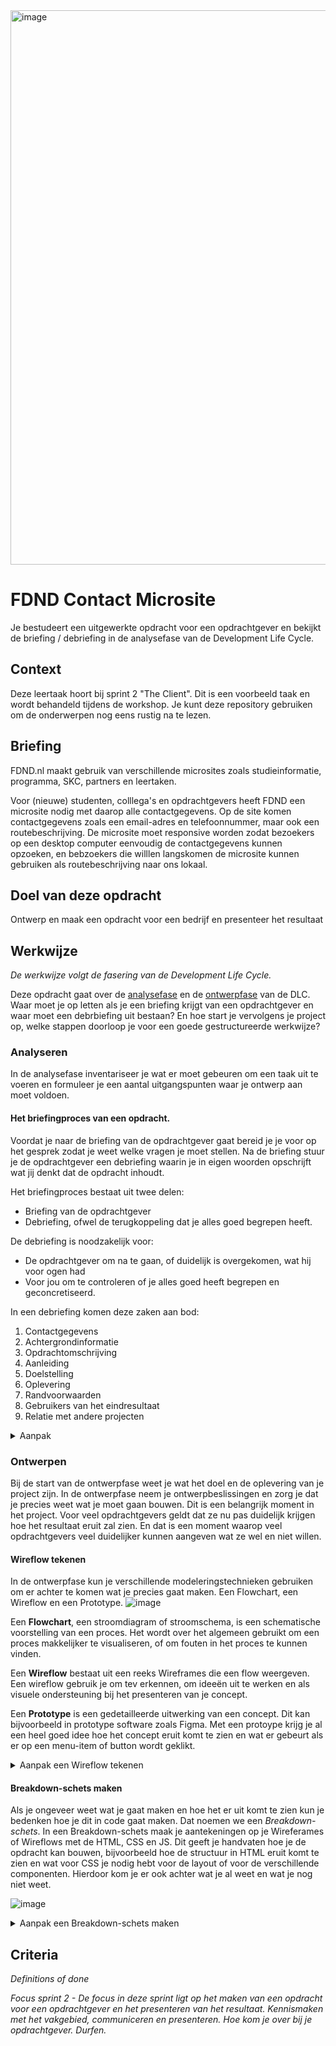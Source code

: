 <img width="887" alt="image" src="https://user-images.githubusercontent.com/1391509/134821929-b84fe0e8-a416-4a97-9729-121cdf44719d.png">


#  FDND Contact Microsite 

Je bestudeert een uitgewerkte opdracht voor een opdrachtgever en bekijkt de briefing / debriefing in de analysefase van de Development Life Cycle. 

## Context

Deze leertaak hoort bij sprint 2 "The Client". Dit is een voorbeeld taak en wordt behandeld tijdens de workshop. Je kunt deze repository gebruiken om de onderwerpen nog eens rustig na te lezen.

## Briefing

FDND.nl maakt gebruik van verschillende microsites zoals studieinformatie, programma, SKC, partners en leertaken. 
 
Voor (nieuwe) studenten, colllega's en opdrachtgevers heeft FDND een  microsite nodig met daarop alle contactgegevens. Op de site komen contactgegevens zoals een email-adres en telefoonnummer, maar ook een routebeschrijving. De microsite moet responsive worden zodat bezoekers op een desktop computer eenvoudig de contactgegevens kunnen opzoeken, en bebzoekers die willlen langskomen de microsite kunnen gebruiken als routebeschrijving naar ons lokaal.


## Doel van deze opdracht

Ontwerp en maak een opdracht voor een bedrijf en presenteer het resultaat

## Werkwijze
*De werkwijze volgt de fasering van de Development Life Cycle.*

Deze opdracht gaat over de [analysefase](#analyseren) en de [ontwerpfase](#ontwerpen) van de DLC. Waar moet je op letten als je een briefing krijgt van een opdrachtgever en waar moet een debrbiefing uit bestaan? En hoe start je vervolgens je project op, welke stappen doorloop je voor een goede gestructureerde werkwijze?

### Analyseren
In de analysefase inventariseer je wat er moet gebeuren om een taak uit te voeren en formuleer je een aantal uitgangspunten waar je ontwerp aan moet voldoen.

#### Het briefingproces van een opdracht. 

Voordat je naar de briefing van de opdrachtgever gaat bereid je je voor op het gesprek zodat je weet welke vragen je moet stellen. Na de briefing stuur je de opdrachtgever een debriefing waarin je in eigen woorden opschrijft wat jij denkt dat de opdracht inhoudt. 

Het briefingproces bestaat uit twee delen:
 - Briefing van de opdrachtgever
 - Debriefing, ofwel de terugkoppeling dat je alles goed begrepen heeft.

De debriefing is noodzakelijk voor:
- De opdrachtgever om na te gaan, of duidelijk is overgekomen, wat hij voor ogen had
- Voor jou om te controleren of je alles goed heeft begrepen en geconcretiseerd.

In een debriefing komen deze zaken aan bod:
1. Contactgegevens
2. Achtergrondinformatie
3. Opdrachtomschrijving
4. Aanleiding
5. Doelstelling
6. Oplevering
7. Randvoorwaarden
8. Gebruikers van het eindresultaat
9. Relatie met andere projecten


<details>
<summary>Aanpak</summary>

 1. Maak  een _mindmap_ voor de debriefing, vul zoveel mogelijk informatie in die je al weet of kan opzoeken. 
 2. Maak een lijst met vragen van de dingen die je nog niet weet, neem dit mee naar de briefing van de opdrachtgever.
 3. Tijdens en na de briefing met de opdrachtgever maak je de _mindmap_ af. 
 4. Schrijf daarna de debriefing met alle informatie en stuur het op naar de opdrachtgever.

#### Materiaal analysefase

 Over briefing / debriefing
 - [Checklist voor de ultieme debriefing – in 11 stappen naar resultaat](https://www.frankwatching.com/archive/2020/09/10/ultieme-debriefing-checklist-11-stappen/)
 - [Hoe stel je een goede briefing en debriefing (onderzoeksomschrijving en terugkoppeling daarop) op?]()
 - Voorbeeld van een Mindmap voor een debriefing:
   <img width="1077" alt="image" src="https://user-images.githubusercontent.com/1391509/134825307-400aaa62-df4e-41b2-971a-03cee2886a7c.png">

</details>


### Ontwerpen
Bij de start van de ontwerpfase weet je wat het doel en de oplevering van je project zijn. 
In de ontwerpfase neem je ontwerpbeslissingen en zorg je dat je precies weet wat je moet gaan bouwen.
Dit is een belangrijk moment in het project. 
Voor veel opdrachtgevers geldt dat ze nu pas duidelijk krijgen hoe het resultaat eruit zal zien. 
En dat is een moment waarop veel opdrachtgevers veel duidelijker kunnen aangeven wat ze wel en niet willen.


#### Wireflow tekenen
In de ontwerpfase kun je verschillende modeleringstechnieken gebruiken om er achter te komen wat je precies gaat maken. Een Flowchart, een Wireflow en een Prototype. 
![image](https://user-images.githubusercontent.com/1391509/135461815-66771251-a43a-4bac-b641-a389e102ed3d.png)

Een **Flowchart**, een stroomdiagram of stroomschema, is een schematische voorstelling van een proces. Het wordt over het algemeen gebruikt om een proces makkelijker te visualiseren, of om fouten in het proces te kunnen vinden.

Een **Wireflow** bestaat uit een reeks Wireframes die een flow weergeven. Een wireflow gebruik je om tev erkennen, om ideeën uit te werken en als visuele ondersteuning bij het presenteren van je concept.

Een **Prototype** is een gedetailleerde uitwerking van een concept. Dit kan bijvoorbeeld in prototype software zoals Figma. Met een protoype krijg je al een heel goed idee hoe het concept eruit komt te zien en wat er gebeurt als er op een menu-item of button wordt geklikt. 

<details>
<summary>Aanpak een Wireflow tekenen</summary>

 1. Schrijf de belangrijkste punten uit jouw debriefing op.
 2. Zoek naar inspirerende voorbeelden, m.b.t. jouw opdracht, en plaats deze ook op het Mirobord.
 3. Schets verschillende ideeën voor je concept als Wireframes.
 4. Presenteer de ideeën in groepjes aan elkaar en geef elkaar feedback (tips en tops).
 5. Schets twee nieuwe versies van de twee beste schetsen en verwerk de feedback die je hebt gekregen.

#### Materiaal Wireflow tekenen

Ontwerpschetsen
 - [Prototypes vs Wireframes in UX Projects](https://www.youtube.com/watch?v=miVcrftnhzM)
 - [How to Draw a Wireframe (Even if You Can’t Draw)](https://www.nngroup.com/articles/draw-wireframe-even-if-you-cant-draw/)
 - [Wireflows: A UX Deliverable for Workflows and Apps]()

</details>


#### Breakdown-schets maken
Als je ongeveer weet wat je gaat maken en hoe het er uit komt te zien kun je bedenken hoe je dit in code gaat maken. Dat noemen we een _Breakdown-schets_.
In een Breakdown-schets maak je aantekeningen op je Wireferames of Wireflows met de HTML, CSS en JS. Dit geeft je handvaten hoe je de opdracht kan bouwen, bijvoorbeeld hoe de structuur in HTML eruit komt te zien en wat voor CSS je nodig hebt voor de layout of voor de verschillende componenten. Hierdoor kom je er ook achter wat je al weet en wat je nog niet weet. 

![image](https://user-images.githubusercontent.com/1391509/135466688-43ea7c13-5823-431f-a6a9-671a33a7bc45.png)


<details>
<summary>Aanpak een Breakdown-schets maken</summary>

 1. Werk in duo's, overleg samen hoe je een Wireframe in code zou kunnen maken. Gebruik drie kleuren voor aantekeningen over HTML, CSS en/of JS. 
 2. Bedenk eerst hoe je de basis-structuur van de Wireframes in HTML kan maken, wat wordt de ```<header>```, ```<nav``` en wat komt in de ```<main>```? Gebruik hier de _content sectioning_ HTML elementen voor. 
 3. Kijk dan naar de verschillende onderdelen van je website en bedenk hoe je die in HTML zou kunnen maken, zoals de navigatie, een lijst artikelen of nieuwsberichten, of een formulier met input elementen en labels. Gebruik hier de _Text content_ elementen, _Image and multimedia_ elementen en formulier elementen voor. 
 4. Ga dan bedenken hoe je de Wireframe schets in CSS zou maken. Gebruik je de Grid-layout voor de ```<main>``` met 2 of 3 kolommen? Flexbox voor de navigatie of het formulier?
 5. Daarna kun je bedenken hoe je de interactieve elementen op de pagina met JS en CSS zou kunnen maken. 
 6. Tot slot kun je in je Breakdown-schets noteren welke techniek je al beheerst en welke techniek nog nieuw voor je is. Dan weet je meteen waar je meer of minder tijd aan moet besteden als je gaat bouwen. 

 
#### Materiaal breakdown-schets maken

 Breakdown
 - [HTML elementen voor _content sectioning_ op MDN](https://developer.mozilla.org/en-US/docs/Web/HTML/Element#content_sectioning)
 - [HTML elementen voor formulieren op MDN](https://developer.mozilla.org/en-US/docs/Web/HTML/Element#forms)
 - [Input elementen en Labels van een formulier](https://css-tricks.com/html-inputs-and-labels-a-love-story/)
 - [Uitleg van CSS Flexbox Layout op CSS Tricks](https://css-tricks.com/snippets/css/a-guide-to-flexbox/)
 - [Uitleg van CSS Grid Layout op CSS Tricks](https://css-tricks.com/snippets/css/complete-guide-grid/)

</details>




## Criteria
*Definitions of done*

_Focus sprint 2 - De focus in deze sprint ligt op het maken van een opdracht voor een opdrachtgever en het presenteren van het resultaat. Kennismaken met het vakgebied, communiceren en presenteren. Hoe kom je over bij je opdrachtgever. Durfen._

